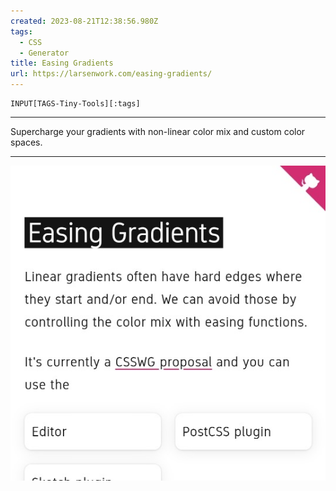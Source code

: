 ```yaml
---
created: 2023-08-21T12:38:56.980Z
tags: 
  - CSS
  - Generator
title: Easing Gradients
url: https://larsenwork.com/easing-gradients/
---
```

```meta-bind
INPUT[TAGS-Tiny-Tools][:tags]
```

___
Supercharge your gradients with non-linear color mix and custom color spaces.
___

![](_attachments/easing-gradients.jpg)
